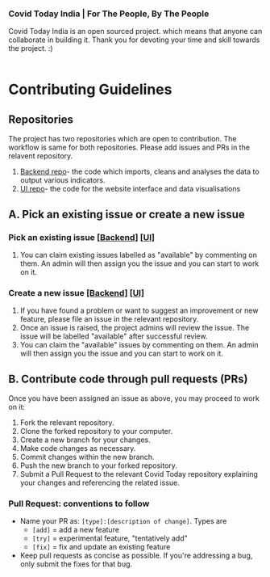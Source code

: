 ### Covid Today India | For The People, By The People
Covid Today India is an open sourced project. which means that anyone can collaborate in building it. Thank you for devoting your time and skill towards the project. :)
<br/>
<br/>
# Contributing Guidelines

## Repositories 
The project has two repositories which are open to contribution. The workflow is same for both repositories. Please add issues and PRs in the relavent repository. 
<br/>
1. [Backend repo](https://github.com/CovidToday/backend/issues)- the code which imports, cleans and analyses the data to output various indicators. <br/>
2. [UI repo](https://github.com/CovidToday/UI/issues)- the code for the website interface and data visualisations<br/>

## A. Pick an existing issue or create a new issue

### Pick an existing issue  [[Backend]](https://github.com/CovidToday/backend/issues)  [[UI]](https://github.com/CovidToday/UI/issues)
1. You can claim existing issues labelled as "available" by commenting on them. An admin will then assign you the issue and you can start to work on it. 

### Create a new issue  [[Backend]](https://github.com/CovidToday/backend/issues/new/choose)  [[UI]](https://github.com/CovidToday/UI/issues/new/choose)
1. If you have found a problem or want to suggest an improvement or new feature, please file an issue in the relevant repository. 
2. Once an issue is raised, the project admins will review the issue. The issue will be labelled "available" after successful review. 
3. You can claim the "available" issues by commenting on them. An admin will then assign you the issue and you can start to work on it. 

## B. Contribute code through pull requests (PRs)
Once you have been assigned an issue as above, you may proceed to work on it:
1. Fork the relevant repository.
2. Clone the forked repository to your computer.
3. Create a new branch for your changes. 
4. Make code changes as necessary.
5. Commit changes within the new branch.
6. Push the new branch to your forked repository.
7. Submit a Pull Request to the relevant Covid Today repository explaining your changes and referencing the related issue. 

### Pull Request: conventions to follow

- Name your PR as: `[type]:[description of change]`. Types are
  - `[add]` = add a new feature
  - `[try]` = experimental feature, "tentatively add"
  - `[fix]` = fix and update an existing feature
- Keep pull requests as concise as possible. If you're addressing a bug, only submit the fixes for that bug. 

